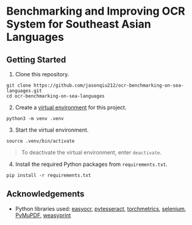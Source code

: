 # Benchmarking and Improving OCR System for Southeast Asian Languages

## Getting Started

1. Clone this repository.

```
git clone https://github.com/jasonqiu212/ocr-benchmarking-on-sea-languages.git
cd ocr-benchmarking-on-sea-languages
```

2. Create a [virtual environment](https://docs.python.org/3/library/venv.html) for this project.

```
python3 -m venv .venv
```

3. Start the virtual environment.

```
source .venv/bin/activate
```

> To deactivate the virtual environment, enter `deactivate`.

4. Install the required Python packages from `requirements.txt`.

```
pip install -r requirements.txt
```

## Acknowledgements

- Python libraries used: [easyocr](https://pypi.org/project/easyocr/), [pytesseract](https://pypi.org/project/pytesseract/), [torchmetrics](https://lightning.ai/docs/torchmetrics/stable/), [selenium](https://selenium-python.readthedocs.io/), [PyMuPDF](https://pymupdf.readthedocs.io/en/latest/index.html), [weasyprint](https://pypi.org/project/weasyprint/)
